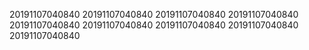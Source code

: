 20191107040840
20191107040840
20191107040840
20191107040840
20191107040840
20191107040840
20191107040840
20191107040840
20191107040840
